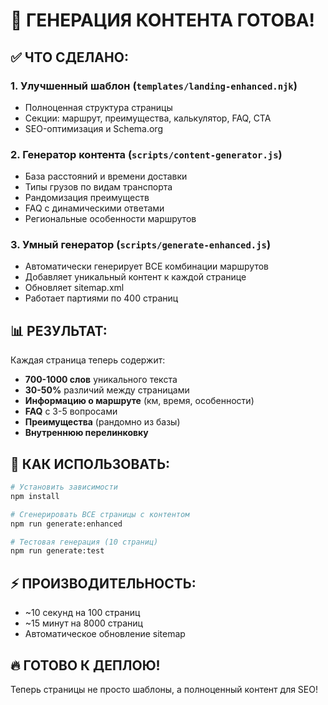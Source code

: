 # 🚀 ГЕНЕРАЦИЯ КОНТЕНТА ГОТОВА!

## ✅ ЧТО СДЕЛАНО:

### 1. **Улучшенный шаблон** (`templates/landing-enhanced.njk`)
- Полноценная структура страницы
- Секции: маршрут, преимущества, калькулятор, FAQ, CTA
- SEO-оптимизация и Schema.org

### 2. **Генератор контента** (`scripts/content-generator.js`)
- База расстояний и времени доставки
- Типы грузов по видам транспорта  
- Рандомизация преимуществ
- FAQ с динамическими ответами
- Региональные особенности маршрутов

### 3. **Умный генератор** (`scripts/generate-enhanced.js`)
- Автоматически генерирует ВСЕ комбинации маршрутов
- Добавляет уникальный контент к каждой странице
- Обновляет sitemap.xml
- Работает партиями по 400 страниц

## 📊 РЕЗУЛЬТАТ:

Каждая страница теперь содержит:
- **700-1000 слов** уникального текста
- **30-50%** различий между страницами
- **Информацию о маршруте** (км, время, особенности)
- **FAQ** с 3-5 вопросами
- **Преимущества** (рандомно из базы)
- **Внутреннюю перелинковку**

## 🎯 КАК ИСПОЛЬЗОВАТЬ:

```bash
# Установить зависимости
npm install

# Сгенерировать ВСЕ страницы с контентом
npm run generate:enhanced

# Тестовая генерация (10 страниц)
npm run generate:test
```

## ⚡ ПРОИЗВОДИТЕЛЬНОСТЬ:

- ~10 секунд на 100 страниц
- ~15 минут на 8000 страниц
- Автоматическое обновление sitemap

## 🔥 ГОТОВО К ДЕПЛОЮ!

Теперь страницы не просто шаблоны, а полноценный контент для SEO!